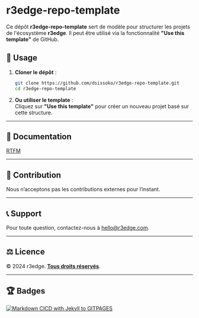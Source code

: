 # r3edge-repo-template

Ce dépôt **r3edge-repo-template** sert de modèle pour structurer les projets de l'écosystème **r3edge**. Il peut être utilisé via la fonctionnalité **"Use this template"** de GitHub.

## 📌 Usage

1. **Cloner le dépôt** :  
   ```bash
   git clone https://github.com/dsissoko/r3edge-repo-template.git
   cd r3edge-repo-template
   ```
2. **Ou utiliser le template** :  
   Cliquez sur **"Use this template"** pour créer un nouveau projet basé sur cette structure.

---

## 📝 Documentation

[RTFM](docs/index.md)

---
## 🤝 Contribution
Nous n’acceptons pas les contributions externes pour l’instant.

---

## 📞 Support
Pour toute question, contactez-nous à [hello@r3edge.com](mailto:hello@r3edge.com).

---

## ⚖️ Licence
© 2024 r3edge. [**Tous droits réservés**](LICENSE).

---

## 🏆 Badges

[![Markdown CICD with Jekyll to GITPAGES](https://github.com/dsissoko/r3edge-repo-template/actions/workflows/cicd_doc_gitpages.yml/badge.svg)](https://github.com/dsissoko/r3edge-repo-template/actions/workflows/cicd_doc_gitpages.yml)
